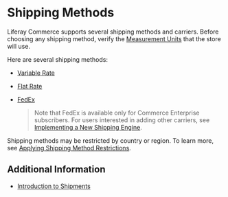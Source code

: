 # Shipping Methods

Liferay Commerce supports several shipping methods and carriers. Before choosing any shipping method, verify the [Measurement Units](../sales/measurement-units.md) that the store will use.

Here are several shipping methods:

* [Variable Rate](../../sales/shipping/using-the-variable-rate-shipping-method/README.md)
* [Flat Rate](../../sales/shipping/using-the-flat-rate-shipping-method/README.md)
* [FedEx](../sales/using-fedex-as-a-carrier-method.md)

  > Note that FedEx is available only for Commerce Enterprise subscribers. For users interested in adding other carriers, see [Implementing a New Shipping Engine](../../../developer-guide/tutorial/implementing-a-new-shipping-engine/README.md).

Shipping methods may be restricted by country or region. To learn more, see [Applying Shipping Method Restrictions](../sales/applying-shipping-method-restrictions.md).

## Additional Information

* [Introduction to Shipments](../sales/introduction-to-shipments.md)
